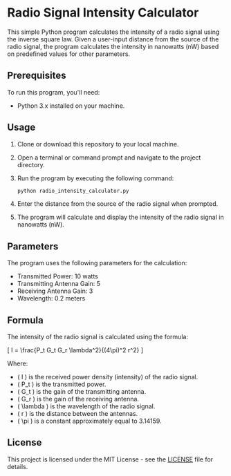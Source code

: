 
# Radio Signal Intensity Calculator

This simple Python program calculates the intensity of a radio signal using the inverse square law. Given a user-input distance from the source of the radio signal, the program calculates the intensity in nanowatts (nW) based on predefined values for other parameters.

## Prerequisites

To run this program, you'll need:

- Python 3.x installed on your machine.

## Usage

1. Clone or download this repository to your local machine.

2. Open a terminal or command prompt and navigate to the project directory.

3. Run the program by executing the following command:

   ```bash
   python radio_intensity_calculator.py
   ```

4. Enter the distance from the source of the radio signal when prompted.

5. The program will calculate and display the intensity of the radio signal in nanowatts (nW).

## Parameters

The program uses the following parameters for the calculation:

- Transmitted Power: 10 watts
- Transmitting Antenna Gain: 5
- Receiving Antenna Gain: 3
- Wavelength: 0.2 meters

## Formula

The intensity of the radio signal is calculated using the formula:

\[ I = \frac{P_t G_t G_r \lambda^2}{(4\pi)^2 r^2} \]

Where:
- \( I \) is the received power density (intensity) of the radio signal.
- \( P_t \) is the transmitted power.
- \( G_t \) is the gain of the transmitting antenna.
- \( G_r \) is the gain of the receiving antenna.
- \( \lambda \) is the wavelength of the radio signal.
- \( r \) is the distance between the antennas.
- \( \pi \) is a constant approximately equal to 3.14159.

## License

This project is licensed under the MIT License - see the [LICENSE](LICENSE) file for details.